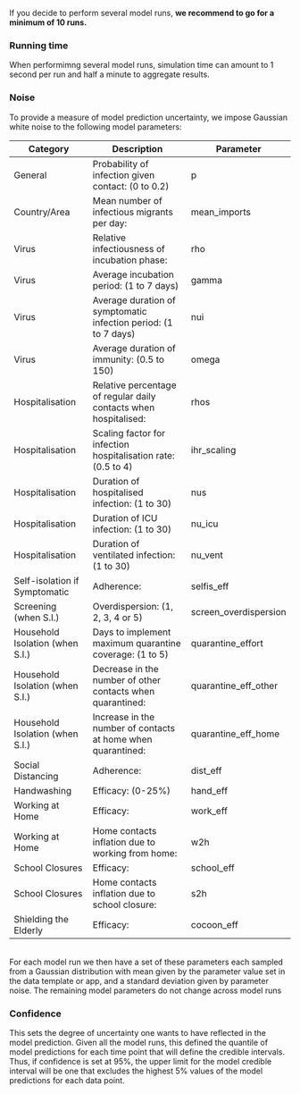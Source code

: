 If you decide to perform several model runs, **we recommend to go for a minimum of 10 runs.**


### Running time

When performimng several model runs, simulation time can amount to 1 second per run and half a minute to aggregate results.


### Noise

To provide a measure of model prediction uncertainty, we impose Gaussian white noise to the following model parameters:

| Category                        	| Description                                                      	| Parameter             	|
|---------------------------------	|------------------------------------------------------------------	|-----------------------	|
| General                         	| Probability of infection given contact: (0 to 0.2)               	| p                     	|
| Country/Area                    	| Mean number of infectious migrants per day:                      	| mean_imports          	|
| Virus                           	| Relative infectiousness of incubation phase:                     	| rho                   	|
| Virus                           	| Average incubation period: (1 to 7 days)                         	| gamma                 	|
| Virus                           	| Average duration of symptomatic infection period: (1 to 7 days)  	| nui                   	|
| Virus                           	| Average duration of immunity: (0.5 to 150)                       	| omega                 	|
| Hospitalisation                 	| Relative percentage of regular daily contacts when hospitalised: 	| rhos                  	|
| Hospitalisation                 	| Scaling factor for infection hospitalisation rate: (0.5 to 4)    	| ihr_scaling           	|
| Hospitalisation                 	| Duration of hospitalised infection: (1 to 30)                    	| nus                   	|
| Hospitalisation                 	| Duration of ICU infection: (1 to 30)                             	| nu_icu                	|
| Hospitalisation                 	| Duration of ventilated infection: (1 to 30)                      	| nu_vent               	|
| Self-isolation if Symptomatic   	| Adherence:                                                       	| selfis_eff            	|
| Screening (when S.I.)           	| Overdispersion: (1, 2, 3, 4 or 5)                                	| screen_overdispersion 	|
| Household Isolation (when S.I.) 	| Days to implement maximum quarantine coverage: (1 to 5)          	| quarantine_effort     	|
| Household Isolation (when S.I.) 	| Decrease in the number of other contacts when quarantined:       	| quarantine_eff_other  	|
| Household Isolation (when S.I.) 	| Increase in the number of contacts at home when quarantined:     	| quarantine_eff_home   	|
| Social Distancing               	| Adherence:                                                       	| dist_eff              	|
| Handwashing                     	| Efficacy: (0-25%)                                                	| hand_eff              	|
| Working at Home                 	| Efficacy:                                                        	| work_eff              	|
| Working at Home                 	| Home contacts inflation due to working from home:                	| w2h                   	|
| School Closures                 	| Efficacy:                                                        	| school_eff            	|
| School Closures                 	| Home contacts inflation due to school closure:                   	| s2h                   	|
| Shielding the Elderly           	| Efficacy:                                                        	| cocoon_eff            	|


</br>
For each model run we then have a set of these parameters each sampled from a Gaussian distribution with mean given by the parameter value set in the data template or app, and a standard deviation given by parameter noise. The remaining model parameters do not change across model runs

### Confidence

This sets the degree of uncertainty one wants to have reflected in the model prediction. Given all the model runs, this defined the quantile of model predictions for each time point that will define the credible intervals. Thus, if confidence is set at 95%, the upper limit for the model credible interval will be one that excludes the highest 5% values of the model predictions for each data point.